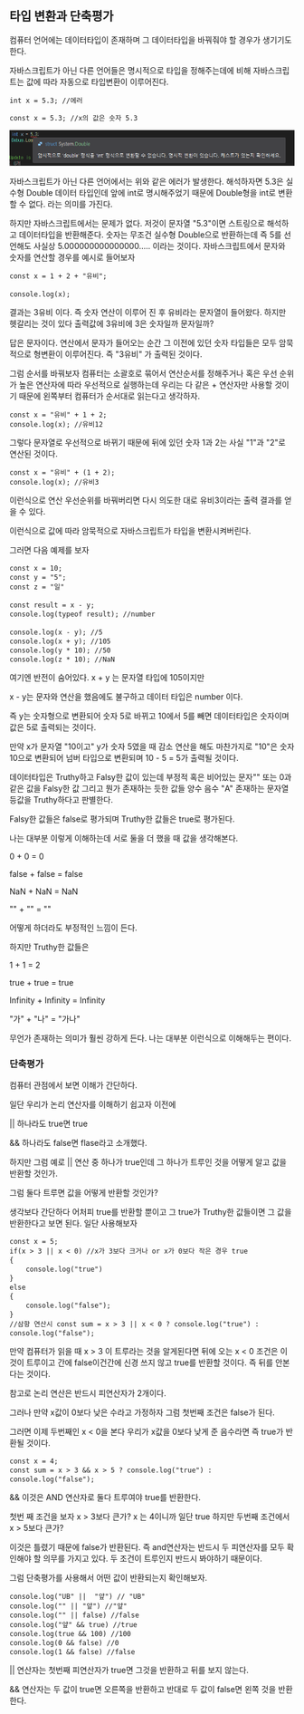## 타입 변환과 단축평가

컴퓨터 언어에는 데이터타입이 존재하며 그 데이터타입을 바꿔줘야 할 경우가 생기기도한다.

자바스크립트가 아닌 다른 언어들은 명시적으로 타입을 정해주는데에 비해 자바스크립트는 값에 따라 자동으로 타입변환이 이루어진다. 

```
int x = 5.3; //에러
```

```
const x = 5.3; //x의 값은 숫자 5.3
```

![](https://github.com/KOR-UB/README-REPO/blob/master/Image/DataType.PNG)

자바스크립트가 아닌 다른 언어에서는 위와 같은 에러가 발생한다. 해석하자면 5.3은 실수형 Double 데이터 타입인데 앞에 int로 명시해주었기 때문에 Double형을 int로 변환할 수 없다. 라는 의미를 가진다.

하지만 자바스크립트에서는 문제가 없다. 저것이 문자열 "5.3"이면 스트링으로 해석하고 데이터타입을 반환해준다. 숫자는 무조건 실수형 Double으로 반환하는데 즉 5를 선언해도 사실상 5.000000000000000..... 이라는 것이다. 자바스크립트에서 문자와 숫자를 연산할 경우를 예시로 들어보자

```
const x = 1 + 2 + "유비";

console.log(x);
```

결과는 3유비 이다.  즉 숫자 연산이 이루어 진 후 유비라는 문자열이 들어왔다. 하지만 헷갈리는 것이 있다 출력값에 3유비에 3은 숫자일까 문자일까? 

답은 문자이다. 연산에서 문자가 들어오는 순간 그 이전에 있던 숫자 타입들은 모두 암묵적으로 형변환이 이루어진다. 즉 "3유비" 가 출력된 것이다.

그럼 순서를 바꿔보자 컴퓨터는 소괄호로 묶어서 연산순서를 정해주거나 혹은 우선 순위가 높은 연산자에 따라 우선적으로 실행하는데 우리는 다 같은 + 연산자만 사용할 것이기 때문에 왼쪽부터 컴퓨터가 순서대로 읽는다고 생각하자.

```
const x = "유비" + 1 + 2;
console.log(x); //유비12
```

그렇다 문자열로 우선적으로 바뀌기 때문에 뒤에 있던 숫자 1과 2는 사실 "1"과 "2"로 연산된 것이다.

```
const x = "유비" + (1 + 2);
console.log(x); //유비3
```

이런식으로 연산 우선순위를 바꿔버리면 다시 의도한 대로 유비3이라는 출력 결과를 얻을 수 있다.

이런식으로 값에 따라 암묵적으로 자바스크립트가 타입을 변환시켜버린다.

그러면 다음 예제를 보자

```
const x = 10;
const y = "5";
const z = "일"

const result = x - y;
console.log(typeof result); //number

console.log(x - y); //5
console.log(x + y); //105
console.log(y * 10); //50
console.log(z * 10); //NaN
```

여기엔 반전이 숨어있다. x + y 는 문자열 타입에 105이지만

x - y는 문자와 연산을 했음에도 불구하고 데이터 타입은 number 이다.

즉 y는 숫자형으로 변환되어 숫자 5로 바뀌고 10에서 5를 빼면 데이터타입은 숫자이며 값은 5로 출력되는 것이다.

만약 x가 문자열 "10이고" y가 숫자 5였을 때 감소 연산을 해도 마찬가지로 "10"은 숫자 10으로 변환되어 넘버 타입으로 변환되며 10 - 5 = 5가 출력될 것이다.

데이터타입은 Truthy하고 Falsy한 값이 있는데 부정적 혹은 비어있는 문자"" 또는 0과 같은 값을 Falsy한 값 그리고 뭔가 존재하는 듯한 값들 양수 음수 "A" 존재하는 문자열 등값을 Truthy하다고 판별한다.

Falsy한 값들은 false로 평가되며 Truthy한 값들은 true로 평가된다. 

나는 대부분 이렇게 이해하는데 서로 둘을 더 했을 때 값을 생각해본다.

0 + 0 = 0

false + false = false

NaN + NaN = NaN

"" + "" = ""

어떻게 하더라도 부정적인 느낌이 든다.

하지만 Truthy한 값들은

1 + 1 = 2

true + true = true

Infinity + Infinity = Infinity

"가" + "나" = "가나"

무언가 존재하는 의미가 훨씬 강하게 든다. 나는 대부분 이런식으로 이해해두는 편이다.

### 단축평가

컴퓨터 관점에서 보면 이해가 간단하다.

일단 우리가 논리 연산자를 이해하기 쉽고자 이전에 

|| 하나라도 true면 true

&& 하나라도 false면 flase라고 소개했다.

하지만 그럼 예로 || 연산 중 하나가 true인데 그 하나가 트루인 것을 어떻게 알고 값을 반환할 것인가.

그럼 둘다 트루면 값을 어떻게 반환할 것인가?

생각보다 간단하다 어처피 true를 반환할 뿐이고 그 true가 Truthy한 값들이면 그 값을 반환한다고 보면 된다. 일단 사용해보자

```
const x = 5;
if(x > 3 || x < 0) //x가 3보다 크거나 or x가 0보다 작은 경우 true
{
	console.log("true")
}
else
{
	console.log("false");
}
//삼항 연산시 const sum = x > 3 || x < 0 ? console.log("true") : console.log("false");
```

만약 컴퓨터가 읽을 때 x > 3 이 트루라는 것을 알게된다면 뒤에 오는 x < 0 조건은 이것이 트루이고 간에 false이건간에 신경 쓰지 않고 true를 반환할 것이다. 즉 뒤를 안본다는 것이다.

참고로 논리 연산은 반드시 피연산자가 2개이다.

그러나 만약 x값이 0보다 낮은 수라고 가정하자 그럼 첫번째 조건은 false가 된다.

그러면 이제 두번째인 x < 0을 본다 우리가 x값을 0보다 낮게 준 음수라면 즉 true가 반환될 것이다.

```
const x = 4;
const sum = x > 3 && x > 5 ? console.log("true") : console.log("false"); 
```

&& 이것은 AND 연산자로 둘다 트루여야 true를 반환한다.

첫번 째 조건을 보자 x > 3보다 큰가? x 는 4이니까 일단 true 하지만 두번째 조건에서 x > 5보다 큰가?

이것은 틀렸기 때문에 false가 반환된다. 즉 and연산자는 반드시 두 피연산자를 모두 확인해야 할 의무를 가지고 있다. 두 조건이 트루인지 반드시 봐야하기 때문이다.

그럼 단축평가를 사용해서 어떤 값이 반환되는지 확인해보자.

```
console.log("UB" ||  "얖") // "UB"
console.log("" || "얖") //"얖"
console.log("" || false) //false
console.log("얖" && true) //true
console.log(true && 100) //100
console.log(0 && false) //0
console.log(1 && false) //false
```

|| 연산자는 첫번째 피연산자가 true면 그것을 반환하고 뒤를 보지 않는다.

&& 연산자는 두 값이 true면 오른쪽을 반환하고 반대로 두 값이 false면 왼쪽 것을 반환한다.



